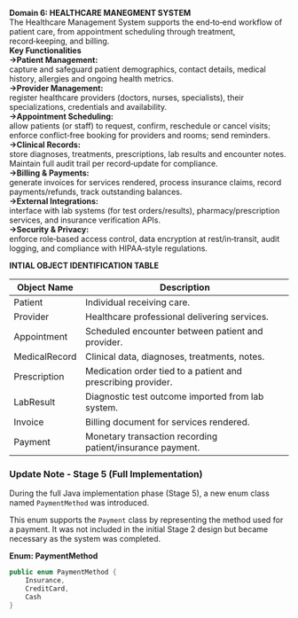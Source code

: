 **Domain 6: HEALTHCARE MANEGMENT SYSTEM**  
The Healthcare Management System supports the end‑to‑end workflow of patient care, from appointment scheduling through treatment, record‑keeping, and billing.  
**Key Functionalities**  
**->Patient Management:**  
capture and safeguard patient demographics, contact details, medical history, allergies and ongoing health metrics.    
**->Provider Management:**  
register healthcare providers (doctors, nurses, specialists), their specializations, credentials and availability.   
**->Appointment Scheduling:**  
allow patients (or staff) to request, confirm, reschedule or cancel visits; enforce conflict‑free booking for providers and rooms; send reminders.    
**->Clinical Records:**  
store diagnoses, treatments, prescriptions, lab results and encounter notes. Maintain full audit trail per record‑update for compliance.    
**->Billing & Payments:**  
generate invoices for services rendered, process insurance claims, record payments/refunds, track outstanding balances.    
**->External Integrations:**  
interface with lab systems (for test orders/results), pharmacy/prescription services, and insurance verification APIs.    
**->Security & Privacy:**  
enforce role‑based access control, data encryption at rest/in‑transit, audit logging, and compliance with HIPAA‑style regulations.   


**INTIAL OBJECT IDENTIFICATION TABLE**  

Object Name | Description
|---------------|------------------
Patient | Individual receiving care.
Provider | Healthcare professional delivering services.
Appointment | Scheduled encounter between patient and provider.
MedicalRecord | Clinical data, diagnoses, treatments, notes.
Prescription | Medication order tied to a patient and prescribing provider.
LabResult | Diagnostic test outcome imported from lab system.
Invoice | Billing document for services rendered.
Payment | Monetary transaction recording patient/insurance payment.


### Update Note - Stage 5 (Full Implementation)

During the full Java implementation phase (Stage 5), a new enum class named `PaymentMethod` was introduced. 

This enum supports the `Payment` class by representing the method used for a payment. It was not included in the initial Stage 2 design but became necessary as the system was completed.

**Enum: PaymentMethod**
```java
public enum PaymentMethod {
    Insurance,
    CreditCard,
    Cash
}
